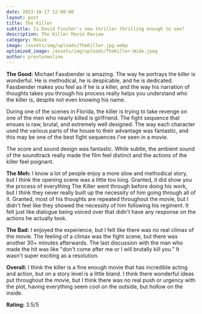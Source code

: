 ```yaml
---
date: 2023-10-17 12:00:00
layout: post
title: The Killer
subtitle: Is David Fincher's new thriller thrilling enough to see?
description: The Killer Movie Review
category: Movie
image: /assets/img/uploads/TheKiller.jpg.webp
optimized_image: /assets/img/uploads/TheKiller-Wide.jpeg
author: prestonmoline
---
```


**The Good:**
Michael Fassbender is amazing. The way he portrays the killer is wonderful. He is methodical, he is despicable, and he is dedicated. Fassbender makes you feel as if he is a killer, and the way his narration of thoughts takes you through his process really helps you understand who the killer is, despite not even knowing his name.


During one of the scenes in Florida, the killer is trying to take revenge on one of the men who nearly killed is girlfriend. The fight sequence that ensues is raw, brutal, and extremely well designed. The way each character used the various parts of the house to their advantage was fantastic, and this may be one of the best fight sequences I've seen in a movie.


The score and sound design was fantastic. While subtle, the ambient sound of the soundtrack really made the film feel distinct and the actions of the killer feel poignant.


**The Meh:**
I know a lot of people enjoy a more slow and methodical story, but I think the opening scene was a little too long. Granted, it did show you the process of everything The Killer went through before doing his work, but I think they never really built up the necessity of him going through all of it. Granted, most of his thoughts are repeated throughout the movie, but I didn't feel like they showed the necessity of him following his regiment. It felt just like dialogue being voiced over that didn't have any response on the actions he actually took.


**The Bad:**
I enjoyed the experience, but I felt like there was no real climax of the movie. The feeling of a climax was the fight scene, but there was another 30+ minutes afterwards. The last discussion with the man who made the hit was like "don't come after me or I will brutally kill you." It wasn't super exciting as a resolution.


**Overall:**
I think the killer is a fine enough movie that has incredible acting and action, but on a story level is a little bland. I think there wonderful ideas put throughout the movie, but I think there was no real push or urgency with the plot, having everything seem cool on the outside, but hollow on the inside.


**Rating:**
3.5/5
